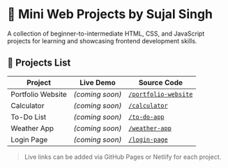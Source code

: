 # 🚀 Mini Web Projects by Sujal Singh

A collection of beginner-to-intermediate HTML, CSS, and JavaScript projects for learning and showcasing frontend development skills.

## 📂 Projects List

| Project           | Live Demo | Source Code |
|------------------|-----------|-------------|
| Portfolio Website | *(coming soon)* | [`/portfolio-website`](./portfolio-website) |
| Calculator        | *(coming soon)* | [`/calculator`](https://sujalsingh1212.github.io/mini-web-projects/todo-app/) |
| To-Do List        | *(coming soon)* | [`/to-do-app`](./to-do-app) |
| Weather App       | *(coming soon)* | [`/weather-app`](./weather-app) |
| Login Page        | *(coming soon)* | [`/login-page`](./login-page) |

> Live links can be added via GitHub Pages or Netlify for each project.
